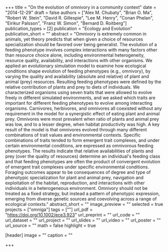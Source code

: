 +++
title = "On the evolution of omnivory in a community context"
date = "2014-12-29"
draft = false
authors = ["Alex M. Chubaty", "Brian O. Ma", "Robert W. Stein", "David R. Gillespie", "Lee M. Henry", "Conan Phelan", "Eirikur Palsson", "Franz W. Simon", "Bernard D. Roitberg"]
publication_types = [2]
publication = "Ecology and Evolution"
publication_short = ""
abstract = "Omnivory is extremely common in animals, yet theory predicts that when given a choice of resources specialization should be favored over being generalist. The evolution of a feeding phenotype involves complex interactions with many factors other than resource choice alone, including environmental heterogeneity, resource quality, availability, and interactions with other organisms. We applied an evolutionary simulation model to examine how ecological conditions shape evolution of feeding phenotypes (e.g., omnivory), by varying the quality and availability (absolute and relative) of plant and animal (prey) resources. Resulting feeding phenotypes were defined by the relative contribution of plants and prey to diets of individuals. We characterized organisms using seven traits that were allowed to evolve freely in different simulated environments, and we asked which traits are important for different feeding phenotypes to evolve among interacting organisms. Carnivores, herbivores, and omnivores all coexisted without any requirement in the model for a synergistic effect of eating plant and animal prey. Omnivores were most prevalent when ratio of plants and animal prey was low, and to a lesser degree, when habitat productivity was high. A key result of the model is that omnivores evolved through many different combinations of trait values and environmental contexts. Specific combinations of traits tended to form emergent trait complexes, and under certain environmental conditions, are expressed as omnivorous feeding phenotypes. The results indicate that relative availabilities of plants and prey (over the quality of resources) determine an individual's feeding class and that feeding phenotypes are often the product of convergent evolution of emergent trait complexes under specific environmental conditions. Foraging outcomes appear to be consequences of degree and type of phenotypic specialization for plant and animal prey, navigation and exploitation of the habitat, reproduction, and interactions with other individuals in a heterogeneous environment. Omnivory should not be treated as a fixed strategy, but instead a pattern of phenotypic expression, emerging from diverse genetic sources and coevolving across a range of ecological contexts."
abstract_short = ""
image_preview = ""
selected = true
projects = ["omniga"]
tags = [""]
url_pdf = "https://doi.org/10.1002/ece3.923"
url_preprint = ""
url_code = ""
url_dataset = ""
url_project = ""
url_slides = ""
url_video = ""
url_poster = ""
url_source = ""
math = false
highlight = true

[header]
image = ""
caption = ""

+++
